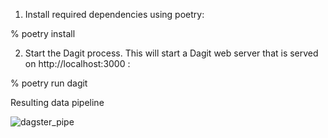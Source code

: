 1. Install required dependencies using poetry:

% poetry install

2. Start the Dagit process. This will start a Dagit web server that is served on http://localhost:3000 :

% poetry run dagit

Resulting data pipeline

![dagster_pipe](https://user-images.githubusercontent.com/80683477/217897075-434952d7-fc3e-46f5-99b7-4de0f3c010ee.jpg)
